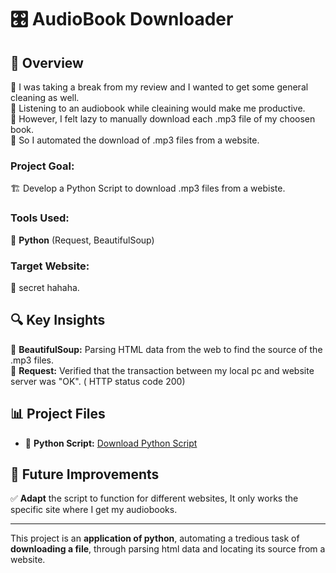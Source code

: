 # 🎛️ AudioBook Downloader

## 📌 Overview

🔹 I was taking a break from my review and I wanted to get some general cleaning as well.  
🔹 Listening to an audiobook while cleaining would make me productive.  
🔹 However, I felt lazy to manually download each .mp3 file of my choosen book.  
🔹 So I automated the download of .mp3 files from a website.

### **Project Goal:**

🏗️ Develop a Python Script to download .mp3 files from a webiste.

### **Tools Used:**

🐍 **Python** (Request, BeautifulSoup)

### **Target Website:**

🤫 secret hahaha.

## 🔍 Key Insights

🔹 **BeautifulSoup:** Parsing HTML data from the web to find the source of the .mp3 files.  
🔹 **Request:** Verified that the transaction between my local pc and website server was "OK". ( HTTP status code 200)  

## 📊 Project Files

- 🐍 **Python Script:** [Download Python Script](https://github.com/RemyRoams/AudioBook-Downloader/blob/main/AudioBooks_Download.py)

## 🚀 Future Improvements

✅ **Adapt** the script to function for different websites, It only works the specific site where I get my audiobooks.

---

This project is an **application of python**, automating a tredious task of **downloading a file**, through parsing html data and locating its source from a website.
